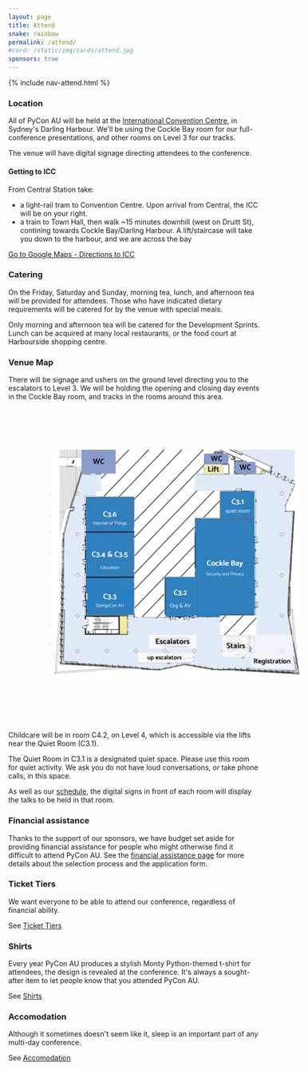 ```yaml
---
layout: page
title: Attend
snake: rainbow
permalink: /attend/
#card: /static/img/cards/attend.jpg
sponsors: true
---
```


{% include nav-attend.html %}

### Location

All of PyCon AU will be held at the [International Convention
Centre](https://www.iccsydney.com.au/about-icc-sydney), in Sydney's Darling
Harbour. We'll be using the Cockle Bay room for our full-conference
presentations, and other rooms on Level 3 for our tracks. 

The venue will have digital signage directing attendees to the conference. 

#### Getting to ICC

From Central Station take:
 * a light-rail tram to Convention Centre. Upon arrival from Central, the ICC will be on your right.
 * a train to Town Hall, then walk ~15 minutes downhill (west on Druitt St), contining towards Cockle Bay/Darling Harbour. A lift/staircase will take you down to the harbour, and we are across the bay
 
[Go to Google Maps - Directions to ICC](https://www.google.com.au/maps/dir//ICC+Sydney,+14+Darling+Dr,+Sydney+NSW+2000/)

### Catering

On the Friday, Saturday and Sunday, morning tea, lunch, and afternoon tea will be provided for attendees. Those who have indicated dietary requirements will be catered for by the venue with special meals. 

Only morning and afternoon tea will be catered for the Development Sprints. Lunch can be acquired at many local restaurants, or the food court at Harbourside shopping centre. 


### Venue Map

There will be signage and ushers on the ground level directing you to the escalators to Level 3. We will be holding the opening and closing day events in the Cockle Bay room, and tracks in the rooms around this area. 

<img src="/static/img/venuemap.png"  class="img-fluid"  style="padding: 6em" alt="Venue Map"/>

Childcare will be in room C4.2, on Level 4, which is accessible via the lifts near the Quiet Room (C3.1). 

The Quiet Room in C3.1 is a designated quiet space. Please use this room for quiet activity. We ask you do not have loud conversations, or take phone calls, in this space. 


As well as our [schedule](/schedule), the digital signs in front of each room will display the talks to be held in that room.




### Financial assistance

Thanks to the support of our sponsors, we have budget set aside for providing financial assistance for people who might otherwise find it difficult to attend PyCon AU. See the [financial assistance page](/assistance/) for more details about the selection process and the application form.
### Ticket Tiers

We want everyone to be able to attend our conference, regardless of financial ability. 

See [Ticket Tiers](/attend/ticket-tiers)


### Shirts

Every year PyCon AU produces a stylish Monty Python-themed t-shirt for attendees, the design is revealed at the conference. It's always a sought-after item to let people know that you attended PyCon AU.

See [Shirts](/attend/shirts)

### Accomodation

Although it sometimes doesn't seem like it, sleep is an important part of any multi-day conference. 

See [Accomodation](/attend/accomodation)
